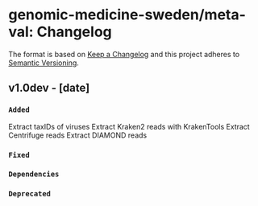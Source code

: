 # genomic-medicine-sweden/meta-val: Changelog

The format is based on [Keep a Changelog](https://keepachangelog.com/en/1.0.0/)
and this project adheres to [Semantic Versioning](https://semver.org/spec/v2.0.0.html).

## v1.0dev - [date]

### `Added`

Extract taxIDs of viruses
Extract Kraken2 reads with KrakenTools
Extract Centrifuge reads
Extract DIAMOND reads

### `Fixed`

### `Dependencies`

### `Deprecated`

